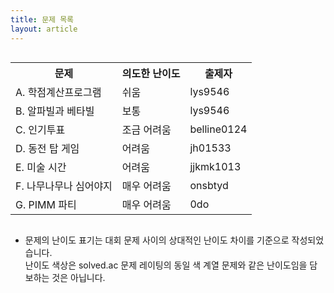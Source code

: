 ```yaml
---
title: 문제 목록
layout: article
---
```


<style>
  .easy {
    color: var(--color-rate-easy);
  }
  .normal {
    color: var(--color-rate-normal);
  }
  .little-hard {
    color: var(--color-rate-little-hard);
  }
  .hard {
    color: var(--color-rate-hard);
  }
  .insane {
    color: var(--color-rate-insane);
  }
  .table-wrapper {
    display: flex;
    width: 100%;
    justify-content: center;
  }
  .flex-box {
    display: flex;
    height: 100%;
    align-content: center;
  }
</style>

<div class="flex-box">
<div class="flex-box-inner-wrapper">
<div class="table-wrapper">
  <table class="skeleton">
    <tr class="th">
      <th scope="col">문제</th>
      <th scope="col">의도한 난이도</th>
      <th scope="col">출제자</th>
    </tr>
    <tr>
      <td>A. 학점계산프로그램</td>
      <td class="center"><span class="easy">쉬움</span></td>
      <td>lys9546</td>
    </tr>
    <tr>
      <td>B. 알파빌과 베타빌</td>
      <td class="center"><span class="normal">보통</span></td>
      <td>lys9546</td>
    </tr>
    <tr>
      <td>C. 인기투표</td>
      <td class="center"><span class="little-hard">조금 어려움</span></td>
      <td>belline0124</td>
    </tr>
    <tr>
      <td>D. 동전 탑 게임</td>
      <td class="center"><span class="hard">어려움</span></td>
      <td>jh01533</td>
    </tr>
    <tr>
      <td>E. 미술 시간</td>
      <td class="center"><span class="hard">어려움</span></td>
      <td>jjkmk1013</td>
    </tr>
    <tr>
      <td>F. 나무나무나 심어야지</td>
      <td class="center"><span class="insane">매우 어려움</span></td>
      <td>onsbtyd</td>
    </tr>
    <tr>
      <td>G. PIMM 파티</td>
      <td class="center"><span class="insane">매우 어려움</span></td>
      <td>0do</td>
    </tr>
  </table>
</div>

<ul><li>문제의 난이도 표기는 대회 문제 사이의 상대적인 난이도 차이를 기준으로 작성되었습니다. <br />난이도 색상은 solved.ac 문제 레이팅의 동일 색 계열 문제와 같은 난이도임을 담보하는 것은 아닙니다.</li></ul>

</div>
</div>
